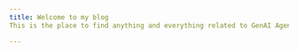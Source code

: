 ```yaml
---
title: Welcome to my blog 
This is the place to find anything and everything related to GenAI Agents Models, Workflow, Flow Engineering 

---
```


